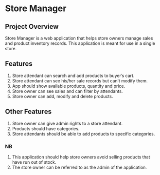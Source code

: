 # Store Manager
## Project Overview
Store Manager is a web application that helps store owners manage sales and product inventory records. This application is meant for use in a single store.
## Features
1.	Store attendant can search and add products to buyer’s cart.
2.	Store attendant can see his/her sale records but can’t modify them.
3.	App should show available products, quantity and price.
4.	Store owner can see sales and can filter by attendants.
5.	Store owner can add, modify and delete products.


## Other Features
1.	Store owner can give admin rights to a store attendant.
2.	Products should have categories.
3.	Store attendants should be able to add products to specific categories.


### NB
1.	This application should help store owners avoid selling products that have run out of stock.
2.	The store owner can be referred to as the admin of the application.

